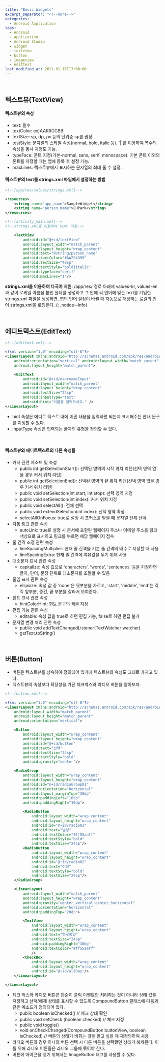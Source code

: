 ```yaml
---
title: "Basic Widgets"
excerpt_separator: "<!--more-->"
categories:
  - Android Application
tags:
  - Android
  - Application
  - Android Studio
  - widget
  - textview
  - button
  - imageview
  - edittext
last_modified_at: 2021-01-16T17:00:00
---
```

<!--more-->

<br>

## 텍스트뷰(TextView)

#### 텍스트뷰의 속성

  * text: 필수
  * textColor: ex)AARRGGBB
  * textSize: sp, dp, px 등의 단위중 sp를 권장
  * testStyle: 문자열의 스타일 속성(normal, bold, italic 등). '|'를 이용하여 복수의 속성을 동시 지정도 가능.
  * typeFace: 폰트 지정(기본-normal, sans, serif, monospace). 기본 폰트 이외의 폰트를 지정할 때는 앱에 등록 후 설정 가능.
  * maxLines: 텍스트뷰에서 표시하는 문자열의 최대 줄 수 설정.

#### 텍스트뷰의 text를 strings.xml 파일에서 설정하는 방법

```xml
<!--[app/res/values/strings.xml]-->

<resources>
    <string name="app_name">SampleWidget</string>
    <string name="person_name">CHPark</string>
</resources>
```

```xml
<!--[activity_main.xml]-->
<!--strings.xml을 이용하여 text 지정-->

    <TextView
        android:id="@+id/textView"
        android:layout_width="match_parent"
        android:layout_height="wrap_content"
        android:text="@string/person_name" 
        android:textColor="#AA294395"
        android:textSize="40sp"
        android:textStyle="bold|italic"
        android:typeface="serif"
        android:maxLines="1"/>
```

**strings.xml을 이용하여 다국어 지원**: /app/res/ 경로 아래에 values-kr, values-en과 같이 로케일 이름을 붙인 폴더를 생성하고 그 안에 각 언어에 맞는 text를 기입한 strings.xml 파일을 생성하면, 앱의 언어 설정이 바뀔 때 자동으로 해당하는 로컬의 언어 strings.xml을 로딩한다.
{: .notice--info}

<br>

## 에디트텍스트(EditText)

```xml
<!--[edittext.xml]-->

<?xml version="1.0" encoding="utf-8"?>
<LinearLayout xmlns:android="http://schemas.android.com/apk/res/android"
    android:orientation="vertical" android:layout_width="match_parent"
    android:layout_height="match_parent">

    <EditText
        android:id="@+id/usernameInput"
        android:layout_width="match_parent"
        android:layout_height="wrap_content"
        android:textSize="24sp"
        android:inputType="text"
        android:hint="이름을 입력하세요." />
</LinearLayout>
```

  * hint 속성은 에디트 텍스트 내에 어떤 내용을 입력하면 되는지 표시해주는 안내 문구를 지정할 수 있다.
  * inputType 속성은 입력되는 글자의 유형을 정의할 수 있다.

<br>

#### 텍스트뷰와 에디트텍스트의 다른 속성들

  * 커서 관련 메소드 및 속성
    * public int getSelectionStart(): 선택된 영역의 시작 위치 리턴(선택 영역 없을 경우 커서 위치 리턴)
    * public int getSelectionEnd(): 선택된 영역의 끝 위치 리턴(선택 영역 없을 경우 커서 위치 리턴)
    * public void setSelection(int start, int stop): 선택 영역 지정
    * public void setSelection(int index): 커서 위치 지정
    * public void selectAll(): 전체 선택
    * public void extendSelection(int index): 선택 영역 확장
    * selectAllOnFocus: true로 설정 시 포커스를 받을 때 문자열 전체 선택
  * 자동 링크 관련 속성
    * autoLink: true로 설정 시 문서에 포함된 웹페이지 주소나 이메일 주소를 링크 색상으로 표시하고 링크를 누르면 해당 웹페이지 접속
  * 줄 간격 조정 관련 속성
    * lineSpacingMultiplier: 현재 줄 간격을 기본 줄 간격의 배수로 지정할 때 사용
    * lineSpacingExtra: 현재 줄 간격에 여유값을 두기 위해 사용
  * 대소문자 표시 관련 속성
    * capitalize: 속성 값으로 'characters', 'words', 'sentences' 등을 지정하면 글자, 단어, 문장 단위로 대소문자를 조절할 수 있음
  * 줄임 표시 관련 속성
    * ellipsize: 속성 값 중 'none'은 뒷부분을 자르고, 'start', 'middle', 'end'는 각각 앞부분, 중간, 끝 부분을 잘라서 보여준다.
  * 힌트 표시 관련 속성
    * hintColorHint: 힌트 문구의 색을 지정
  * 편집 가능 관련 속성
    * editable: 속성 값을 true로 하면 편집 가능, false로 하면 편집 불가
  * 문자열 변경 처리 관련 속성
    * public void addTextChangedListener(TextWatcher watcher)
    * getText.toString()

<br>

## 버튼(Button)

  * 버튼은 텍스트뷰를 상속하여 정의되어 있기에 텍스트뷰의 속성도 그대로 가지고 있다.
  * 텍스트뷰의 속성보다 확장성을 가진 체크박스와 라디오 버튼을 알아보자.

```xml
<!--[button.xml]-->

<?xml version="1.0" encoding="utf-8"?>
<LinearLayout xmlns:android="http://schemas.android.com/apk/res/android"
    android:layout_width="match_parent"
    android:layout_height="match_parent"
    android:orientation="vertical">

    <Button
        android:layout_width="wrap_content"
        android:layout_height="wrap_content"
        android:id="@+id/button"
        android:text="선택"
        android:textSize="24sp"
        android:textStyle="bold"
        android:gravity="center"/>

    <RadioGroup
        android:layout_width="wrap_content"
        android:layout_height="wrap_content"
        android:id="@+id/radioGroup01"
        android:orientation="horizontal"
        android:layout_marginTop="20dp"
        android:paddingLeft="10dp"
        android:paddingRight="10dp">

        <RadioButton
            android:layout_width="wrap_content"
            android:layout_height="wrap_content"
            android:id="@+id/radio01"
            android:text="남성"
            android:textColor="#ff55aaff"
            android:textStyle="bold"
            android:textSize="24sp"/>
        <RadioButton
            android:layout_width="wrap_content"
            android:layout_height="wrap_content"
            android:id="@+id/radio02"
            android:text="여성"
            android:textStyle="bold"
            android:textSize="24sp"/>
    </RadioGroup>

    <LinearLayout
        android:layout_width="match_parent"
        android:layout_height="wrap_content"
        android:gravity="center_vertical|center_horizontal"
        android:orientation="horizontal"
        android:paddingTop="20dp">

        <TextView
            android:layout_width="wrap_content"
            android:layout_height="wrap_content"
            android:text="하루종일"
            android:textSize="24sp"
            android:paddingRight="10dp"
            android:textColor="#ff55aaff"
            />
        <CheckBox
            android:layout_width="wrap_content"
            android:layout_height="wrap_content"
            android:id="@+id/allDay"/>
    </LinearLayout>

</LinearLayout>
```

  * 체크 박스와 라디오 버튼은 단순히 클릭 이벤트만 처리하는 것이 아니라 상태 값을 저장하고 선택/해제 상태를 표시할 수 있도록 CompoundButton 클래스에 다음과 같은 메소드가 정의되어 있다.
    * public boolean isChecked()        // 체크 상태 확인
    * public void setCheck (boolean checked)        // 체크 지정
    * public void toggle()
    * void onCheckChanged(CompoundButton buttonView, boolean isChecked)     // 버튼의 상태가 바뀌는 것을 알고 싶을 때 재정의하여 사용
  * 라디오 버튼의 경우 하나의 버튼 선택 시 다른 버튼을 선택했던 상태가 해제된다. 이를 위해 라디오 버튼들은 라디오 그룹에 묶어야 한다.
  * 버튼에 아이콘을 넣기 위해서는 ImageButton 태그를 사용할 수 있다.

<br>

